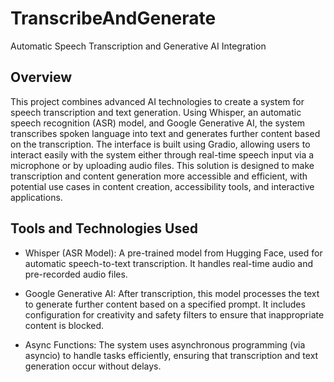 # TranscribeAndGenerate
Automatic Speech Transcription and Generative AI Integration
## Overview
This project combines advanced AI technologies to create a system for speech transcription and text generation. Using Whisper, an automatic speech recognition (ASR) model, and Google Generative AI, the system transcribes spoken language into text and generates further content based on the transcription. The interface is built using Gradio, allowing users to interact easily with the system either through real-time speech input via a microphone or by uploading audio files. This solution is designed to make transcription and content generation more accessible and efficient, with potential use cases in content creation, accessibility tools, and interactive applications.
## Tools and Technologies Used
- Whisper (ASR Model): A pre-trained model from Hugging Face, used for automatic speech-to-text transcription. It handles real-time audio and pre-recorded audio files.

- Google Generative AI: After transcription, this model processes the text to generate further content based on a specified prompt. It includes configuration for creativity and safety filters to ensure that inappropriate content is blocked.

- Async Functions: The system uses asynchronous programming (via asyncio) to handle tasks efficiently, ensuring that transcription and text generation occur without delays.

